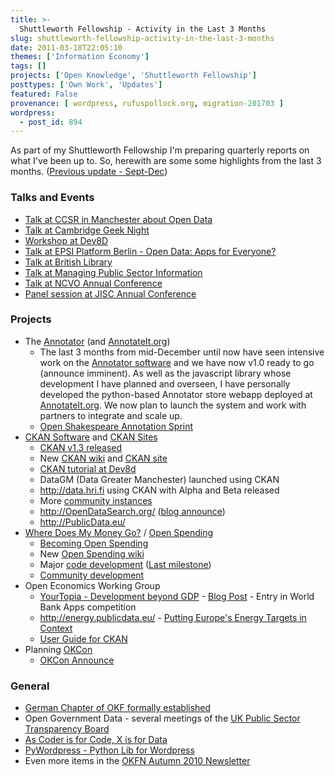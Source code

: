 ```yaml
---
title: >-
  Shuttleworth Fellowship - Activity in the Last 3 Months
slug: shuttleworth-fellowship-activity-in-the-last-3-months
date: 2011-03-18T22:05:10
themes: ['Information Economy']
tags: []
projects: ['Open Knowledge', 'Shuttleworth Fellowship']
posttypes: ['Own Work', 'Updates']
featured: False
provenance: [ wordpress, rufuspollock.org, migration-201703 ]
wordpress:
  - post_id: 894
---
```


As part of my Shuttleworth Fellowship I'm preparing quarterly reports on what I've been up to. So, herewith are some some highlights from the last 3 months. ([Previous update - Sept-Dec][previous])

[previous]: http://rufuspollock.org/2010/12/01/progress-in-the-last-3-months/

### Talks and Events

  * [Talk at CCSR in Manchester about Open Data][ccsr]
  * [Talk at Cambridge Geek Night][cgn]
  * [Workshop at Dev8D][dev8d-workshop]
  * [Talk at EPSI Platform Berlin - Open Data: Apps for Everyone?][epsiplatform-event]
  * [Talk at British Library][bl-talk]
  * [Talk at Managing Public Sector Information][talk-managing]
  * [Talk at NCVO Annual Conference][talk-managing]
  * [Panel session at JISC Annual Conference][jisc-panel]

[epsiplatform-event]: http://www.epsiplus.net/news/news/programma_epsi_platform_berlin_open_data_apps_for_everyone
[dev8d-workshop]: http://ckan.org/2011/02/17/dev8d-ckan-workshop/
[jisc-panel]: http://www.jisc.ac.uk/events/2011/03/jisc11/programme/2openscholarship.aspx
[ccsr]: http://rufuspollock.org/2011/01/24/speaking-at-ccsr-in-manchester-about-open-data/
[cgn]: http://rufuspollock.org/2011/02/10/talking-at-cambridge-geek-night-about-digging-into-data-with-ckan/
[talk-managing]: http://rufuspollock.org/2011/03/01/speaking-at-managing-public-sector-information-and-ncvo-conference/
[bl-talk]: http://rufuspollock.org/2011/02/22/talking-at-british-library-about-open-shakespeare/

### Projects

  * The [Annotator][annotator] (and [AnnotateIt.org][annotateit])
    * The last 3 months from mid-December until now have seen intensive work on the [Annotator software][annotator] and we have now v1.0 ready to go (announce imminent). As well as the javascript library whose development I have planned and overseen, I have personally developed the python-based Annotator store webapp deployed at [AnnotateIt.org][annotateit]. We now plan to launch the system and work with partners to integrate and scale up.
    * [Open Shakespeare Annotation Sprint][annotation-sprint]
  * [CKAN Software][ckan] and [CKAN Sites][ckan.net]
    * [CKAN v1.3 released][ckan-v1.3]
    * New [CKAN wiki][ckan-wiki] and [CKAN site][ckan]
    * [CKAN tutorial at Dev8d][dev8d-workshop]
    * DataGM (Data Greater Manchester) launched using CKAN
    * <http://data.hri.fi> using CKAN with Alpha and Beta released
    * More [community instances][ckan-instances]
    * <http://OpenDataSearch.org/> ([blog announce][opendatasearch-blog])
    * <http://PublicData.eu/>
  * [Where Does My Money Go?][wdmmg] / [Open Spending][os]
    * [Becoming Open Spending][becoming-os]
    * New [Open Spending wiki][os-wiki]
    * Major [code development][os-trac] ([Last milestone][os-milestone])
    * [Community development][os-meetups]
  * Open Economics Working Group
    * [YourTopia - Development beyond GDP][yourtopia] - [Blog Post][yourtopia-blog] - Entry in World Bank Apps competition
    * <http://energy.publicdata.eu/> - [Putting Europe's Energy Targets in Context][energy-blog]
    * [User Guide for CKAN][econ-ckan]
  * Planning [OKCon][okcon]
    * [OKCon Announce][okcon-blog]

### General

  * [German Chapter of OKF formally established][german-chapter]
  * Open Government Data - several meetings of the  [UK Public Sector Transparency Board][transparency-board]
  * [As Coder is for Code, X is for Data][x-for-data]
  * [PyWordpress - Python Lib for Wordpress][pywordpress]
  * Even more items in the [OKFN Autumn 2010 Newsletter][newsletter]

[x-for-data]: http://blog.okfn.org/2011/02/11/as-coder-is-for-code-x-is-for-data/
[pywordpress]: http://rufuspollock.org/2011/01/05/pywordpress-python-library-for-wordpress/

[yourtopia]: http://yourtopia.net/
[yourtopia-blog]: http://blog.okfn.org/2011/01/12/introducing-yourtopianet/

[econ-ckan]: http://wiki.ckan.net/Guide_Economics

[annotator]: http://okfn.org/projects/annotator
[annotateit]: http://annotateit.org/
[annotation-sprint]: http://blog.okfn.org/2011/02/02/open-shakespeare-annotation-sprint/

[energy-blog]: http://blog.okfn.org/2011/02/04/europes-energy-a-new-mini-app-to-put-the-european-energy-targets-into-context/

[ckan]: http://ckan.org/
[ckan.net]: http://ckan.net/
[ckan-wiki]: http://wiki.ckan.net/
[ckan-v1.3]: http://ckan.org/2011/02/18/ckan-v1-3-released/
[ckan-instances]: http://wiki.ckan.net/instances

[german-chapter]: http://okfn.de/2011/02/27/okfn-de-als-gemeinnuetzige-organisation-gegruendet/

[okcon]: http://okcon.org/
[okcon-blog]: http://blog.okfn.org/2011/03/16/open-knowledge-conference-okcon-2011-30th-june-1st-july/

[opendatasearch-blog]: http://blog.okfn.org/2011/03/16/open-data-search-finding-useful-datasets-worldwide/

[os]: http://openspending.org/
[os-meetups]: http://wiki.openspending.org/Meetups
[becoming-os]: http://lists.okfn.org/pipermail/wdmmg-discuss/2011-February/000809.html
[os-wiki]: http://wiki.openspending.org/
[os-trac]: http://trac.openspending.org/
[os-milestone]: http://trac.openspending.org/query?status=closed&milestone=openspending-v0.9-sprint-1
[wdmmg]: http://wheredoesmymoneygo.org/

[transparency-board]: http://data.gov.uk/blog/new-public-sector-transparency-board-and-public-data-transparency-principles
[newsletter]: http://blog.okfn.org/2011/02/26/open-knowledge-foundation-newsletter-no-16-sept-dec-2010/


